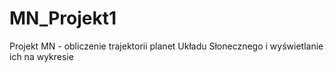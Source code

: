 # MN_Projekt1
Projekt MN - obliczenie trajektorii planet Układu Słonecznego i wyświetlanie ich na wykresie
